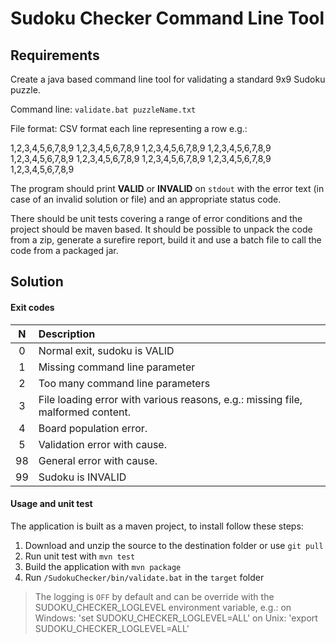 # Sudoku Checker Command Line Tool

## Requirements
Create a java based command line tool for validating a standard 9x9 Sudoku puzzle.

Command line: `validate.bat puzzleName.txt`

File format: CSV format each line representing a row e.g.: 

 1,2,3,4,5,6,7,8,9 
 1,2,3,4,5,6,7,8,9 
 1,2,3,4,5,6,7,8,9 
 1,2,3,4,5,6,7,8,9 
 1,2,3,4,5,6,7,8,9 
 1,2,3,4,5,6,7,8,9 
 1,2,3,4,5,6,7,8,9 
 1,2,3,4,5,6,7,8,9 
 1,2,3,4,5,6,7,8,9 

The program should print **VALID** or **INVALID** on `stdout` with the error text (in case of an invalid solution or file) and an appropriate status code. 
 
There should be unit tests covering a range of error conditions and the project should be maven based. 
It should be possible to unpack the code from a zip, generate a surefire report, build it and use a batch file to call the code from a packaged jar. 
 

## Solution

#### Exit codes

N | Description
:---:| :---
0 | Normal exit, sudoku is VALID
1 | Missing command line parameter 
2 | Too many command line parameters
3 | File loading error with various reasons, e.g.: missing file, malformed content.
4 | Board population error.
5 | Validation error with cause.
98 | General error with cause.
99 | Sudoku is INVALID 


#### Usage and unit test
The application is built as a maven project, to install follow these steps:

1.	Download and unzip the source to the destination folder or use `git pull` 
2.	Run unit test with `mvn test`
3.  Build the application with `mvn package`
4.  Run `/SudokuChecker/bin/validate.bat` in the `target` folder

> The logging is `OFF` by default and can be override with the SUDOKU_CHECKER_LOGLEVEL environment variable, e.g.:
> on Windows: 'set SUDOKU_CHECKER_LOGLEVEL=ALL'
> on Unix: 'export SUDOKU_CHECKER_LOGLEVEL=ALL' 



